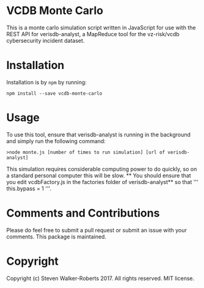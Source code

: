 # VCDB Monte Carlo
This is a monte carlo simulation script written in JavaScript for use with the REST API for verisdb-analyst, a MapReduce tool for the vz-risk/vcdb cybersecurity incident dataset.

# Installation
Installation is by ```npm``` by running:
```
npm install --save vcdb-monte-carlo
```

# Usage

To use this tool, ensure that verisdb-analyst is running in the background and simply run the following command:

```
>node monte.js [number of times to run simulation] [url of verisdb-analyst] 
```
This simulation requires considerable computing power to do quickly, so on a standard personal computer this will be slow. ** You should ensure that you edit vcdbFactory.js in the factories folder of verisdb-analyst** so that ''' this.bypass = 1 '''.

# Comments and Contributions
Please do feel free to submit a pull request or submit an issue with your comments. This package is maintained.

# Copyright
Copyright (c) Steven Walker-Roberts 2017. All rights reserved. MIT license.
